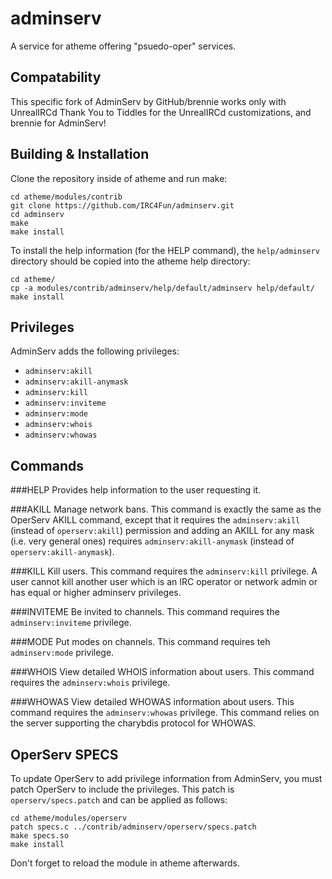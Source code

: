 adminserv
=========

A service for atheme offering "psuedo-oper" services.

Compatability
-------------

This specific fork of AdminServ by GitHub/brennie works only with UnrealIRCd
Thank You to Tiddles for the UnrealIRCd customizations, and brennie for AdminServ!


Building & Installation
-----------------------

Clone the repository inside of atheme and run make:

````
cd atheme/modules/contrib
git clone https://github.com/IRC4Fun/adminserv.git
cd adminserv
make
make install
````

To install the help information (for the HELP command), the `help/adminserv`
directory should be copied into the atheme help directory:

````
cd atheme/
cp -a modules/contrib/adminserv/help/default/adminserv help/default/
make install
````

Privileges
----------

AdminServ adds the following privileges:

 * `adminserv:akill`
 * `adminserv:akill-anymask`
 * `adminserv:kill`
 * `adminserv:inviteme`
 * `adminserv:mode`
 * `adminserv:whois`
 * `adminserv:whowas`

Commands
--------

###HELP
Provides help information to the user requesting it.

###AKILL
Manage network bans. This command is exactly the same as the OperServ AKILL
command, except that it requires the `adminserv:akill` (instead of
`operserv:akill`) permission and adding an AKILL for any mask (i.e. very
general ones) requires `adminserv:akill-anymask` (instead of
`operserv:akill-anymask`).

###KILL
Kill users. This command requires the `adminserv:kill` privilege. A user cannot
kill another user which is an IRC operator or network admin or has equal or
higher adminserv privileges.

###INVITEME
Be invited to channels. This command requires the `adminserv:inviteme`
privilege.

###MODE
Put modes on channels. This command requires teh `adminserv:mode` privilege.

###WHOIS
View detailed WHOIS information about users. This command requires the
`adminserv:whois` privilege.

###WHOWAS
View detailed WHOWAS information about users. This command requires the
`adminserv:whowas` privilege. This command relies on the server supporting the
charybdis protocol for WHOWAS.

OperServ SPECS
--------------

To update OperServ to add privilege information from AdminServ, you must patch
OperServ to include the privileges. This patch is `operserv/specs.patch` and
can be applied as follows:

````
cd atheme/modules/operserv
patch specs.c ../contrib/adminserv/operserv/specs.patch
make specs.so
make install
````

Don't forget to reload the module in atheme afterwards.
